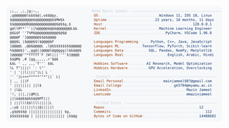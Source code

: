 <picture>
  <source srcset="https://raw.githubusercontent.com/mmazinjameel/mmazinjameel/main/dark_mode.svg?v=1757983581" media="(prefers-color-scheme: dark)">
  <img src="https://raw.githubusercontent.com/mmazinjameel/mmazinjameel/main/light_mode.svg?v=1757983581">
</picture>
